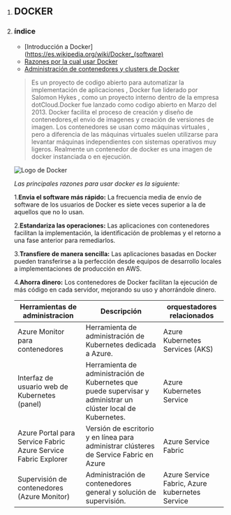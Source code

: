 
1. ## DOCKER

3. ### índice
    - [Introducción a Docker](https://es.wikipedia.org/wiki/Docker_(software)
    - [Razones por la cual usar Docker](https://aws.amazon.com/es/docker/)
    - [Administración de contenedores y clusters de Docker](https://learn.microsoft.com/es-es/dotnet/architecture/containerized-lifecycle/run-manage-monitor-docker-environments/manage-production-docker-environments)

   > Es un proyecto de codigo abierto para automatizar la implementación de aplicaciones , Docker fue liderado por Salomon Hykes , como un proyecto interno dentro de la empresa dotCloud.Docker     fue lanzado como codigo abierto en Marzo del 2013. Docker facilita el proceso de creación y diseño de contenedores,el envio de imagenes y creación de versiones de imagen.
     Los contenedores se usan como máquinas virtuales , pero a diferencia de las máquinas virtuales suelen utilizarse para levantar máquinas independientes con sistemas operativos muy ligeros.
     Realmente un contenedor de docker es una imagen de docker instanciada o en ejecución.

     ![Logo de Docker](https://d1.awsstatic.com/acs/characters/Logos/Docker-Logo_Horizontel_279x131.b8a5c41e56b77706656d61080f6a0217a3ba356d.png "Logo de Docker")


     _Las principales razones para usar docker es la siguiente:_

     1.**Envia el software más rápido:** La frecuencia media de envío de software de los usuarios de Docker es siete veces superior a la de aquellos que no lo usan.

     2.**Estandariza las operaciones:** Las aplicaciones con contenedores facilitan la implementación, la identificación de problemas y el retorno a una fase anterior para remediarlos.

     3.**Transfiere de manera sencilla:** Las aplicaciones basadas en Docker pueden transferirse a la perfección desde equipos de desarrollo locales a implementaciones de producción en AWS.

     4.**Ahorra dinero:** Los contenedores de Docker facilitan la ejecución de más código en cada servidor, mejorando su uso y ahorrándole dinero.



         
    | Herramientas de administracion | Descripción  |  orquestadores relacionados |
    | --------- | --------- | --------- |
    | Azure Monitor para contenedores| Herramienta de administración de Kubernetes dedicada a Azure. | Azure Kubernetes Services (AKS)|
    | Interfaz de usuario web de Kubernetes (panel) | Herramienta de administración de Kubernetes que puede supervisar y administrar un clúster local de Kubernetes.| Azure Kubernetes Service |
    | Azure Portal para Service Fabric Azure Service Fabric Explorer| Versión de escritorio y en línea para administrar clústeres de Service Fabric en Azure | Azure Service Fabric|
    | Supervisión de contenedores (Azure Monitor)| Administración de contenedores general y solución de supervisión.| Azure Service Fabric, Azure kubernetes Service|




